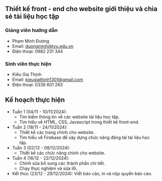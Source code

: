 ## Thiết kế front - end cho website giới thiệu và chia sẻ tài liệu học tập
### Giảng viên hướng dẫn ###
  - Phạm Minh Đương
  - Email: duongminh@tvu.edu.vn
  - Điện thoại: 0982 231 344
### Sinh viên thực hiện ###
  - Kiều Gia Thịnh
  - Email: kieugiathinh1301@gmail.com
  - Điện thoại: 0339 601 263
## Kế hoạch thực hiện
- Tuần 1 (04/11 - 10/11/2024):
  - Tìm kiếm thông tin về các website tài liệu học tập.
  - Tìm hiểu về HTML, CSS, Javascript trong thiết kế front-end.
- Tuần 2 (18/11 - 24/11/2024):
  - Thiết kế các trang chính cho website.
  - Tìm hiểu về Firebase để xây dựng chức năng đăng tải tài liệu học tập.
- Tuần 3 (02/12 - 08/12/2024):
  - Thiết kế các chức năng chính cho website.
- Tuần 4 (16/12 - 22/12/2024):
  - Chỉnh sửa bổ sung các thành phần chi tiết.
  - Chạy thực nghiệm và sửa lỗi.
- Kết thúc (23/12 - 29/12/2024): Viết báo cáo, in và nộp quyển báo cáo.
